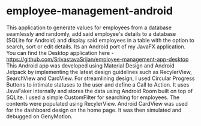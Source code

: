 # employee-management-android
This application to generate values for employees from a database seamlessly and randomly, add said employee's details to a database (SQLite for Android) and display said employees in a table with the option to search, sort or edit details. Its an Android port of my JavaFX application. You can find the Desktop application here - https://github.com/SrivastavaSrijan/employee-management-app-desktop
This Android app was developed using Material Design and Android Jetpack by implementing the latest design guidelines such as RecylerView, SearchView and CardView.
For streamlining design, I used Circular Progress Buttons to intimate statuses to the user and define a  Call to Action.
It uses JavaFaker internally and stores the data using Android Room built on top of SQLite.
I used a simple CustomFilter for searching for employees. The contents were populated using RecylerView. Android CardView was used for the dashboard design on the home page.
It was then simulated and debugged on GenyMotion.
